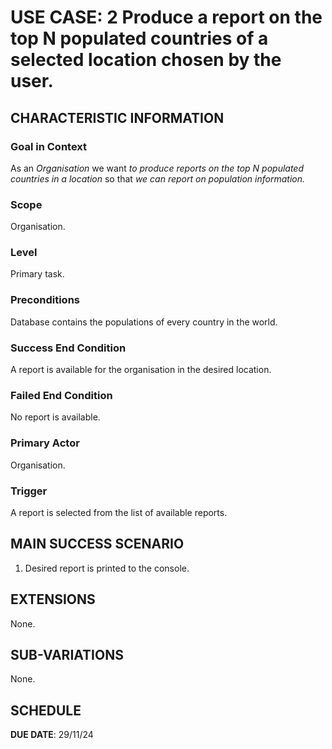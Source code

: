 
# USE CASE: 2  Produce a report on the top N populated countries of a selected location chosen by the user.

## CHARACTERISTIC INFORMATION

### Goal in Context

As an *Organisation* we want *to produce reports on the top N populated countries in a location* so that *we can report on population information.*

### Scope

Organisation.

### Level

Primary task.

### Preconditions

Database contains the populations of every country in the world.

### Success End Condition

A report is available for the organisation in the desired location.

### Failed End Condition

No report is available.

### Primary Actor

Organisation.

### Trigger

A report is selected from the list of available reports.

## MAIN SUCCESS SCENARIO

1. Desired report is printed to the console.

## EXTENSIONS

None.

## SUB-VARIATIONS

None.

## SCHEDULE

**DUE DATE**: 29/11/24
